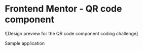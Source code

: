 # Frontend Mentor - QR code component

![Design preview for the QR code component coding challenge]

Sample application